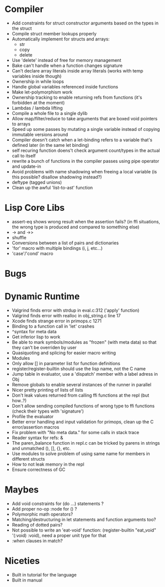 # Compiler 
  - Add constraints for struct constructor arguments based on the types in the struct
  - Compile struct member lookups properly
  - Automatically implement for structs and arrays:
     - str
	 - copy
	 - delete
  - Use 'delete' instead of free for memory management
  - Bake can't handle when a function changes signature
  - Can't declare array literals inside array literals (works with temp variables inside though)
  - Ownership in while loops
  - Handle global variables referenced inside functions
  - Make let-polymorphism work
  - Ownership tracking to enable returning refs from functions (it's forbidden at the moment)
  - Lambdas / lambda lifting
  - Compile a whole file to a single dylib
  - Allow map/filter/reduce to take arguments that are boxed void pointers to arrays
  - Speed up some passes by mutating a single variable instead of copying immutable versions around
  - Compiler doesn't catch when a let-binding refers to a variable that's defined later (in the same let binding)
  - self recuring function doens't check argument count/types in the actual call to itself
  - rewrite a bunch of functions in the compiler passes using pipe operator and update-in
  - Avoid problems with name shadowing when freeing a local variable (is this possible? disallow shadowing instead?)
  - deftype (tagged unions)
  - Clean up the awful 'list-to-ast' function

# Lisp Core Libs
  - assert-eq shows wrong result when the assertion fails? (in ffi situations, the wrong type is produced and compared to something else)
  - -> and ->>
  - shuffle
  - Conversions between a list of pairs and dictionaries
  - 'for' macro with multiple bindings (i, j, etc...)
  - 'case'/'cond' macro

# Bugs
  
  
# Dynamic Runtime
  - Valgrind finds error with strdup in eval.c:312 ('apply' function)
  - Valgrind finds error with realloc in obj_string.c line 17
  - Xcode finds strange error in primops.c 1271
  - Binding to a function call in 'let' crashes
  - ^syntax for meta data
  - Get inferior lisp to work
  - Be able to mark symbols/modules as "frozen" (with meta data) so that they can't be overriden by user
  - Quasiquoting and splicing for easier macro writing
  - Modules
  - Only allow [] in parameter list for function definitions
  - register/register-builtin should use the lisp name, not the C name 
  - Jump table in evaluator, use a 'dispatch' member with a label adress in Obj
  - Remove globals to enable several instances of the runner in parallel
  - Nicer pretty printing of lists of lists
  - Don't leak values returned from calling ffi functions at the repl (but how..?)
  - Don't allow sending compiled functions of wrong type to ffi functions (check their types with 'signature')
  - Profile the evaluator
  - Better error handling and input validation for primops, clean up the C error/assertion macros
  - Fix problem with "No meta data." for some calls in stack trace
  - Reader syntax for refs: &
  - The paren_balance function in repl.c can be tricked by parens in strings and unmatched (), [], {}, etc.
  - Use modules to solve problem of using same name for members in different structs
  - How to not leak memory in the repl
  - Ensure correctness of GC

# Maybes
  - Add void constraints for (do ...) statements ?
  - Add proper no-op :node for () ?
  - Polymorphic math operators?
  - Matching/destructuring in let statements and function arguments too?
  - Reading of dotted pairs?
  - Not possible to write an 'eat-void' function: (register-builtin "eat_void" '(:void) :void), need a proper unit type for that
  - :when clauses in match?

# Niceties
  - Built in tutorial for the language
  - Built in manual

